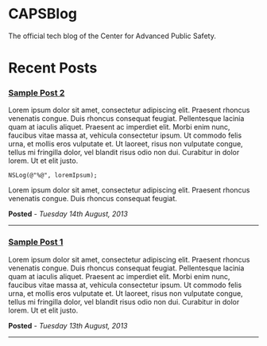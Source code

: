 CAPSBlog
========

The official tech blog of the Center for Advanced Public Safety.


Recent Posts
========

### [Sample Post 2](https://github.com/uacaps/Blog/tree/master/Posts/2013_08_14)

Lorem ipsum dolor sit amet, consectetur adipiscing elit. Praesent rhoncus venenatis congue. Duis rhoncus consequat feugiat. Pellentesque lacinia quam at iaculis aliquet. Praesent ac imperdiet elit. Morbi enim nunc, faucibus vitae massa at, vehicula consectetur ipsum. Ut commodo felis urna, et mollis eros vulputate et. Ut laoreet, risus non vulputate congue, tellus mi fringilla dolor, vel blandit risus odio non dui. Curabitur in dolor lorem. Ut et elit justo.

```objc
NSLog(@"%@", loremIpsum);
```

Lorem ipsum dolor sit amet, consectetur adipiscing elit. Praesent rhoncus venenatis congue. Duis rhoncus consequat feugiat. 

**Posted** - *Tuesday 14th August, 2013*

--------------------

### [Sample Post 1](https://github.com/uacaps/Blog/tree/master/Posts/2013_08_13)

Lorem ipsum dolor sit amet, consectetur adipiscing elit. Praesent rhoncus venenatis congue. Duis rhoncus consequat feugiat. Pellentesque lacinia quam at iaculis aliquet. Praesent ac imperdiet elit. Morbi enim nunc, faucibus vitae massa at, vehicula consectetur ipsum. Ut commodo felis urna, et mollis eros vulputate et. Ut laoreet, risus non vulputate congue, tellus mi fringilla dolor, vel blandit risus odio non dui. Curabitur in dolor lorem. Ut et elit justo.

**Posted** - *Tuesday 13th August, 2013*

--------------------
